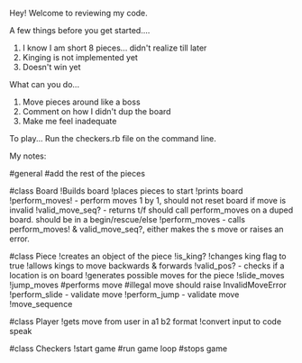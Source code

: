 Hey! Welcome to reviewing my code.

A few things before you get started....
1. I know I am short 8 pieces... didn't realize till later
2. Kinging is not implemented yet
3. Doesn't win yet

What can you do...
1. Move pieces around like a boss
2. Comment on how I didn't dup the board
3. Make me feel inadequate

To play...
Run the checkers.rb file on the command line.



My notes:

#general
  #add the rest of the pieces

#class Board
  !Builds board
  !places pieces to start
  !prints board
  !perform_moves! - perform moves 1 by 1, should not reset board if
   move is invalid
  !valid_move_seq? - returns t/f should call perform_moves on a duped board.
   should be in a begin/rescue/else
  !perform_moves - calls perform_moves! & valid_move_seq?, either makes the s
   move or raises an error.

#class Piece
  !creates an object of the piece
  !is_king?
  !changes king flag to true
  !allows kings to move backwards & forwards
  !valid_pos? - checks if a location is on board
  !generates possible moves for the piece
    !slide_moves
    !jump_moves
  #performs move
    #illegal move should raise InvalidMoveError
    !perform_slide - validate move
    !perform_jump - validate move
    !move_sequence

#class Player
  !gets move from user in a1 b2 format
  !convert input to code speak

#class Checkers
  !start game
  #run game loop
  #stops game